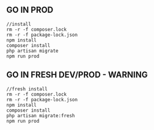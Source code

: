 ## GO IN PROD
```
//install
rm -r -f composer.lock
rm -r -f package-lock.json 
npm install
composer install
php artisan migrate
npm run prod

```

## GO IN FRESH DEV/PROD - WARNING
```
//fresh install
rm -r -f composer.lock
rm -r -f package-lock.json 
npm install
composer install
php artisan migrate:fresh
npm run prod

```

